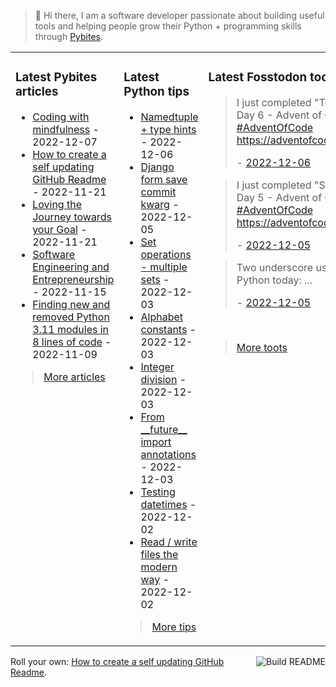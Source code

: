 > 👋 Hi there, I am a software developer passionate about building useful tools and helping people grow their Python + programming skills through <a href="https://pybit.es" target="_blank">Pybites</a>.

<table><tr><td valign="top" width="33%">

### Latest Pybites articles

<ul>

  <li><a href="https://pybit.es/articles/coding-with-mindfulness/" target="_blank">Coding with mindfulness</a> - 2022-12-07</li>

  <li><a href="https://pybit.es/articles/how-to-create-a-self-updating-github-readme/" target="_blank">How to create a self updating GitHub Readme</a> - 2022-11-21</li>

  <li><a href="https://pybit.es/articles/pp96-loving-the-journey-towards-your-goal/" target="_blank">Loving the Journey towards your Goal</a> - 2022-11-21</li>

  <li><a href="https://pybit.es/articles/pp95-software-engineering-and-entrepreneurship/" target="_blank">Software Engineering and Entrepreneurship</a> - 2022-11-15</li>

  <li><a href="https://pybit.es/articles/finding-new-and-removed-python-3-11-modules-in-8-lines-of-code/" target="_blank">Finding new and removed Python 3.11 modules in 8 lines of code</a> - 2022-11-09</li>

</ul>

> <a href="https://pybit.es/articles/" target="_blank">More articles</a>


</td><td valign="top" width="34%">

### Latest Python tips

<ul>

  <li><a href="https://github.com/bbelderbos/bobcodesit/blob/main/notes/20221206080616.md" target="_blank">Namedtuple + type hints</a> - 2022-12-06</li>

  <li><a href="https://github.com/bbelderbos/bobcodesit/blob/main/notes/20221205115023.md" target="_blank">Django form save commit kwarg</a> - 2022-12-05</li>

  <li><a href="https://github.com/bbelderbos/bobcodesit/blob/main/notes/20221203203246.md" target="_blank">Set operations - multiple sets</a> - 2022-12-03</li>

  <li><a href="https://github.com/bbelderbos/bobcodesit/blob/main/notes/20221203180451.md" target="_blank">Alphabet constants</a> - 2022-12-03</li>

  <li><a href="https://github.com/bbelderbos/bobcodesit/blob/main/notes/20221203175534.md" target="_blank">Integer division</a> - 2022-12-03</li>

  <li><a href="https://github.com/bbelderbos/bobcodesit/blob/main/notes/20221203173114.md" target="_blank">From __future__ import annotations</a> - 2022-12-03</li>

  <li><a href="https://github.com/bbelderbos/bobcodesit/blob/main/notes/20221202140835.md" target="_blank">Testing datetimes</a> - 2022-12-02</li>

  <li><a href="https://github.com/bbelderbos/bobcodesit/blob/main/notes/20221202131250.md" target="_blank">Read / write files the modern way</a> - 2022-12-02</li>

</ul>

> <a href="https://github.com/bbelderbos/bobcodesit" target="_blank">More tips</a>


</td><td valign="top" width="33%">

### Latest Fosstodon toots


  <blockquote>
  <p>I just completed &quot;Tuning Trouble&quot; - Day 6 - Advent of Code 2022 <a class="mention hashtag" href="https://fosstodon.org/tags/AdventOfCode" rel="tag">#<span>AdventOfCode</span></a> <a href="https://adventofcode.com/2022/day/6" rel="nofollow noopener noreferrer" target="_blank"><span class="invisible">https://</span><span class="">adventofcode.com/2022/day/6</span><span class="invisible"></span></a></p>
  - <a href="https://fosstodon.org/@bbelderbos/109465613678632290" target="_blank">2022-12-06</a>
  </blockquote>

  <blockquote>
  <p>I just completed &quot;Supply Stacks&quot; - Day 5 - Advent of Code 2022 <a class="mention hashtag" href="https://fosstodon.org/tags/AdventOfCode" rel="tag">#<span>AdventOfCode</span></a> <a href="https://adventofcode.com/2022/day/5" rel="nofollow noopener noreferrer" target="_blank"><span class="invisible">https://</span><span class="">adventofcode.com/2022/day/5</span><span class="invisible"></span></a></p>
  - <a href="https://fosstodon.org/@bbelderbos/109462981390771013" target="_blank">2022-12-05</a>
  </blockquote>

  <blockquote>
  <p>Two underscore use cases for my Python today:  ...</p>
  - <a href="https://fosstodon.org/@bbelderbos/109460669815267112" target="_blank">2022-12-05</a>
  </blockquote>


<br>

> <a href="https://fosstodon.org/@bbelderbos" target="_blank">More toots</a>


</td></tr></table>

<a href="https://github.com/bbelderbos/bbelderbos/actions" target="_blank"><img src="https://github.com/bbelderbos/bbelderbos/workflows/Daily%20Update/badge.svg" align="right" alt="Build README"></a>Roll your own: <a href="https://pybit.es/articles/how-to-create-a-self-updating-github-readme/" target="_blank">How to create a self updating GitHub Readme</a>.